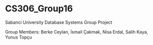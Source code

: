 # CS306_Group16
Sabanci University Database Systems Group Project

Group Members:
Berke Ceylan,
İsmail Çakmak,
Nisa Erdal,
Salih Kaya,
Yunus Topçu
